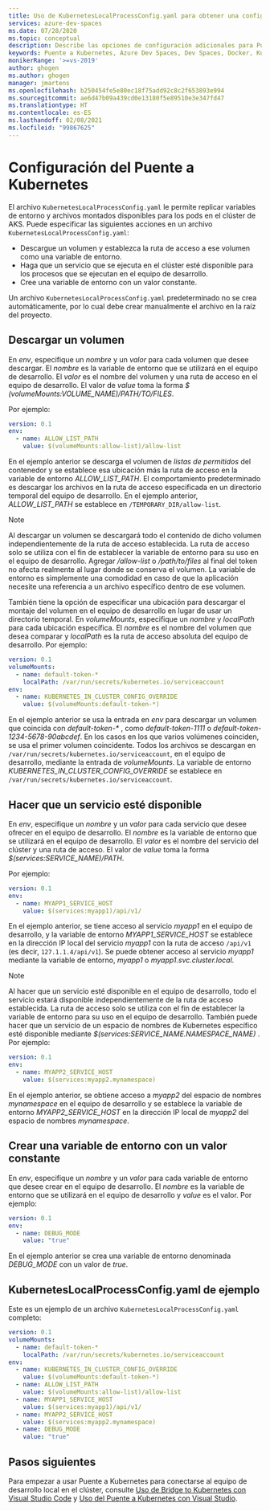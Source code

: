 ```yaml
---
title: Uso de KubernetesLocalProcessConfig.yaml para obtener una configuración adicional con Puente a Kubernetes
services: azure-dev-spaces
ms.date: 07/28/2020
ms.topic: conceptual
description: Describe las opciones de configuración adicionales para Puente a Kubernetes mediante KubernetesLocalProcessConfig.yaml.
keywords: Puente a Kubernetes, Azure Dev Spaces, Dev Spaces, Docker, Kubernetes, Azure, AKS, Azure Kubernetes Service, contenedores
monikerRange: '>=vs-2019'
author: ghogen
ms.author: ghogen
manager: jmartens
ms.openlocfilehash: b250454fe5e80ec18f75add92c8c2f653893e994
ms.sourcegitcommit: ae6d47b09a439cd0e13180f5e89510e3e347fd47
ms.translationtype: HT
ms.contentlocale: es-ES
ms.lasthandoff: 02/08/2021
ms.locfileid: "99867625"
---
```

# <a name="configure-bridge-to-kubernetes"></a>Configuración del Puente a Kubernetes

El archivo `KubernetesLocalProcessConfig.yaml` le permite replicar variables de entorno y archivos montados disponibles para los pods en el clúster de AKS. Puede especificar las siguientes acciones en un archivo `KubernetesLocalProcessConfig.yaml`:

* Descargue un volumen y establezca la ruta de acceso a ese volumen como una variable de entorno.
* Haga que un servicio que se ejecuta en el clúster esté disponible para los procesos que se ejecutan en el equipo de desarrollo.
* Cree una variable de entorno con un valor constante.

Un archivo `KubernetesLocalProcessConfig.yaml` predeterminado no se crea automáticamente, por lo cual debe crear manualmente el archivo en la raíz del proyecto.

## <a name="download-a-volume"></a>Descargar un volumen

En *env*, especifique un *nombre* y un *valor* para cada volumen que desee descargar. El *nombre* es la variable de entorno que se utilizará en el equipo de desarrollo. El *valor* es el nombre del volumen y una ruta de acceso en el equipo de desarrollo. El valor de *value* toma la forma *$ (volumeMounts:VOLUME_NAME)/PATH/TO/FILES*.

Por ejemplo:

```yaml
version: 0.1
env:
  - name: ALLOW_LIST_PATH
    value: $(volumeMounts:allow-list)/allow-list
```

En el ejemplo anterior se descarga el volumen de *listas de permitidos* del contenedor y se establece esa ubicación más la ruta de acceso en la variable de entorno *ALLOW_LIST_PATH*. El comportamiento predeterminado es descargar los archivos en la ruta de acceso especificada en un directorio temporal del equipo de desarrollo. En el ejemplo anterior, *ALLOW_LIST_PATH* se establece en `/TEMPORARY_DIR/allow-list`. 

> [!NOTE]
> Al descargar un volumen se descargará todo el contenido de dicho volumen independientemente de la ruta de acceso establecida. La ruta de acceso solo se utiliza con el fin de establecer la variable de entorno para su uso en el equipo de desarrollo. Agregar */allow-list* o */path/to/files* al final del token no afecta realmente al lugar donde se conserva el volumen. La variable de entorno es simplemente una comodidad en caso de que la aplicación necesite una referencia a un archivo específico dentro de ese volumen.

También tiene la opción de especificar una ubicación para descargar el montaje del volumen en el equipo de desarrollo en lugar de usar un directorio temporal. En *volumeMounts*, especifique un *nombre* y *localPath* para cada ubicación específica. El *nombre* es el nombre del volumen que desea comparar y *localPath* es la ruta de acceso absoluta del equipo de desarrollo. Por ejemplo:

```yaml
version: 0.1
volumeMounts:
  - name: default-token-*
    localPath: /var/run/secrets/kubernetes.io/serviceaccount
env:
  - name: KUBERNETES_IN_CLUSTER_CONFIG_OVERRIDE
    value: $(volumeMounts:default-token-*)
```

En el ejemplo anterior se usa la entrada en *env* para descargar un volumen que coincida con *default-token-\** , como *default-token-1111* o *default-token-1234-5678-90abcdef*. En los casos en los que varios volúmenes coinciden, se usa el primer volumen coincidente. Todos los archivos se descargan en `/var/run/secrets/kubernetes.io/serviceaccount`, en el equipo de desarrollo, mediante la entrada de *volumeMounts*. La variable de entorno *KUBERNETES_IN_CLUSTER_CONFIG_OVERRIDE* se establece en `/var/run/secrets/kubernetes.io/serviceaccount`.

## <a name="make-a-service-available"></a>Hacer que un servicio esté disponible

En *env*, especifique un *nombre* y un *valor* para cada servicio que desee ofrecer en el equipo de desarrollo. El *nombre* es la variable de entorno que se utilizará en el equipo de desarrollo. El *valor* es el nombre del servicio del clúster y una ruta de acceso. El valor de *value* toma la forma *$(services:SERVICE_NAME)/PATH*.

Por ejemplo:

```yaml
version: 0.1
env:
  - name: MYAPP1_SERVICE_HOST
    value: $(services:myapp1)/api/v1/
```

En el ejemplo anterior, se tiene acceso al servicio *myapp1* en el equipo de desarrollo, y la variable de entorno *MYAPP1_SERVICE_HOST* se establece en la dirección IP local del servicio *myapp1* con la ruta de acceso `/api/v1` (es decir, `127.1.1.4/api/v1`). Se puede obtener acceso al servicio *myapp1* mediante la variable de entorno, *myapp1* o *myapp1.svc.cluster.local*.

> [!NOTE]
> Al hacer que un servicio esté disponible en el equipo de desarrollo, todo el servicio estará disponible independientemente de la ruta de acceso establecida. La ruta de acceso solo se utiliza con el fin de establecer la variable de entorno para su uso en el equipo de desarrollo.
También puede hacer que un servicio de un espacio de nombres de Kubernetes específico esté disponible mediante *$(services:SERVICE_NAME.NAMESPACE_NAME)* . Por ejemplo:

```yaml
version: 0.1
env:
  - name: MYAPP2_SERVICE_HOST
    value: $(services:myapp2.mynamespace)
```

En el ejemplo anterior, se obtiene acceso a *myapp2* del espacio de nombres *mynamespace* en el equipo de desarrollo y se establece la variable de entorno *MYAPP2_SERVICE_HOST* en la dirección IP local de *myapp2* del espacio de nombres *mynamespace*.

## <a name="create-an-environment-variable-with-a-constant-value"></a>Crear una variable de entorno con un valor constante

En *env*, especifique un *nombre* y un *valor* para cada variable de entorno que desee crear en el equipo de desarrollo. El *nombre* es la variable de entorno que se utilizará en el equipo de desarrollo y *value* es el valor. Por ejemplo:

```yaml
version: 0.1
env:
  - name: DEBUG_MODE
    value: "true"
```

En el ejemplo anterior se crea una variable de entorno denominada *DEBUG_MODE* con un valor de *true*.

## <a name="example-kuberneteslocalprocessconfigyaml"></a>KubernetesLocalProcessConfig.yaml de ejemplo

Este es un ejemplo de un archivo `KubernetesLocalProcessConfig.yaml` completo:

```yaml
version: 0.1
volumeMounts:
  - name: default-token-*
    localPath: /var/run/secrets/kubernetes.io/serviceaccount
env:
  - name: KUBERNETES_IN_CLUSTER_CONFIG_OVERRIDE
    value: $(volumeMounts:default-token-*)
  - name: ALLOW_LIST_PATH
    value: $(volumeMounts:allow-list)/allow-list
  - name: MYAPP1_SERVICE_HOST
    value: $(services:myapp1)/api/v1/
  - name: MYAPP2_SERVICE_HOST
    value: $(services:myapp2.mynamespace)
  - name: DEBUG_MODE 
    value: "true"
```

## <a name="next-steps"></a>Pasos siguientes

Para empezar a usar Puente a Kubernetes para conectarse al equipo de desarrollo local en el clúster, consulte [Uso de Bridge to Kubernetes con Visual Studio Code][bridge-to-kubernetes-vs-code] y [Uso del Puente a Kubernetes con Visual Studio][bridge-to-kubernetes-vs].

[bridge-to-kubernetes-vs-code]: https://code.visualstudio.com/docs/containers/bridge-to-kubernetes
[bridge-to-kubernetes-vs]: bridge-to-kubernetes.md
